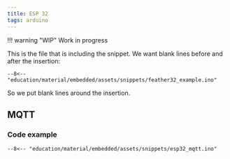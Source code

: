 ```yaml
---
title: ESP 32
tags: arduino
---
```


!!! warning "WIP"
    Work in progress

This is the file that is including the snippet.
We want blank lines before and after the insertion:

```
--8<-- "education/material/embedded/assets/snippets/feather32_example.ino"
```

So we put blank lines around the insertion.

## MQTT

### Code example

```
--8<-- "education/material/embedded/assets/snippets/esp32_mqtt.ino"
```